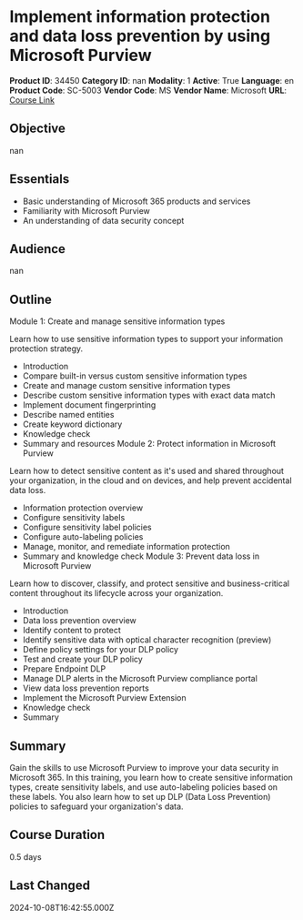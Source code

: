 # Implement information protection and data loss prevention by using Microsoft Purview

**Product ID**: 34450
**Category ID**: nan
**Modality**: 1
**Active**: True
**Language**: en
**Product Code**: SC-5003
**Vendor Code**: MS
**Vendor Name**: Microsoft
**URL**: [Course Link](https://www.fastlaneus.com/course/microsoft-sc-5003)

## Objective
nan

## Essentials
- Basic understanding of Microsoft 365 products and services
- Familiarity with Microsoft Purview
- An understanding of data security concept

## Audience
nan

## Outline
Module 1: Create and manage sensitive information types


Learn how to use sensitive information types to support your information protection strategy.



- Introduction
- Compare built-in versus custom sensitive information types
- Create and manage custom sensitive information types
- Describe custom sensitive information types with exact data match
- Implement document fingerprinting
- Describe named entities
- Create keyword dictionary
- Knowledge check
- Summary and resources
Module 2: Protect information in Microsoft Purview


Learn how to detect sensitive content as it's used and shared throughout your organization, in the cloud and on devices, and help prevent accidental data loss.



- Information protection overview
- Configure sensitivity labels
- Configure sensitivity label policies
- Configure auto-labeling policies
- Manage, monitor, and remediate information protection
- Summary and knowledge check
Module 3: Prevent data loss in Microsoft Purview


Learn how to discover, classify, and protect sensitive and business-critical content throughout its lifecycle across your organization.



- Introduction
- Data loss prevention overview
- Identify content to protect
- Identify sensitive data with optical character recognition (preview)
- Define policy settings for your DLP policy
- Test and create your DLP policy
- Prepare Endpoint DLP
- Manage DLP alerts in the Microsoft Purview compliance portal
- View data loss prevention reports
- Implement the Microsoft Purview Extension
- Knowledge check
- Summary

## Summary
Gain the skills to use Microsoft Purview to improve your data security in Microsoft 365. In this training, you learn how to create sensitive information types, create sensitivity labels, and use auto-labeling policies based on these labels. You also learn how to set up DLP (Data Loss Prevention) policies to safeguard your organization's data.

## Course Duration
0.5 days

## Last Changed
2024-10-08T16:42:55.000Z

